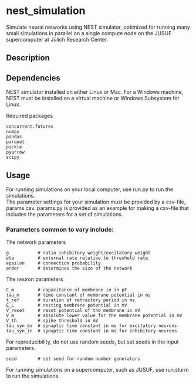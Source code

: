 # nest_simulation
Simulate neural networks using NEST simulator, optimized for running many small simulations in parallel on a single compute node on the JUSUF supercomputer at Jülich Research Center.


## Description

## Dependencies
NEST simulator installed on either Linux or Mac.
For a Windows machine, NEST must be installed on a virtual machine or Windows Subsystem for Linux.

Required packages
```
concurrent.futures
numpy
pandas
parquet
pickle
pyarrow
scipy
```

## Usage
For running simulations on your local computer, use run.py to run the simulations.\
The parameter settings for your simulation must be provided by a csv-file, params.csv.
params.py is provided as an example for making a csv-file that includes the parameters for a set of simulations.

### Parameters common to vary include:

The network parameters
```
g           # ratio inhibitory weight/excitatory weight
eta         # external rate relative to threshold rate
epsilon     # connection probability
order       # determines the size of the network
```

The neuron parameters
```
C_m         # capacitance of membrane in in pF
tau_m       # time constant of membrane potential in ms
t_ref       # duration of refractory period in ms
E_L         # resting membrane potential in mV
V_reset     # reset potential of the membrane in mV
V_m         # absolute lower value for the membrane potential in mV
V_th        # spike threshold in mV
tau_syn_ex  # synaptic time constant in ms for excitatory neurons
tau_syn_in  # synaptic time constant in ms for inhibitory neurons
```

For reproducibility, do not use random seeds, but set seeds in the input parameters.
```
seed        # set seed for random number generators
```

For running simulations on a supercomputer, such as JUSUF, use run.slurm to run the simulations.
